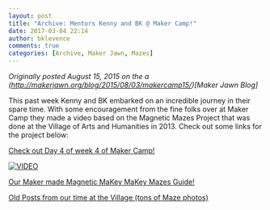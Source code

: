 ```yaml
---
layout: post
title: "Archive: Mentors Kenny and BK @ Maker Camp!"
date: 2017-03-04 22:14
author: bklevence
comments: true
categories: [Archive, Maker Jawn, Mazes]
---
```

_Originally posted August 15, 2015 on the a (http://makerjawn.org/blog/2015/08/03/makercamp15/)[Maker Jawn Blog]_


This past week Kenny and BK embarked on an incredible journey in their spare time. With some encouragement from the fine folks over at Maker Camp they made a video based on the Magnetic Mazes Project that was done at the Village of Arts and Humanities in 2013. Check out some links for the project below:

[Check out Day 4 of week 4 of Maker Camp!](http://makercamp.com/week-4/day-4/)

[![VIDEO](http://img.youtube.com/vi/crq_SIgKdIw/0.jpg)](http://www.youtube.com/watch?v=crq_SIgKdIw "Maker Camp 2015 - How to Make a MaKey MaKey Magnetic Maze")

[Our Maker made Magnetic MaKey MaKey Mazes Guide!](http://makeymakey.com/guides/pages/magnetic-mazes.html)

[Old Posts from our time at the Village (tons of Maze photos)](http://makerjawn.org/blog/category/village-of-arts-and-humanities/)
